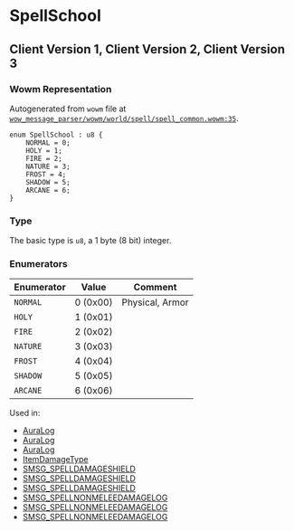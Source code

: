 # SpellSchool

## Client Version 1, Client Version 2, Client Version 3

### Wowm Representation

Autogenerated from `wowm` file at [`wow_message_parser/wowm/world/spell/spell_common.wowm:35`](https://github.com/gtker/wow_messages/tree/main/wow_message_parser/wowm/world/spell/spell_common.wowm#L35).

```rust,ignore
enum SpellSchool : u8 {
    NORMAL = 0;
    HOLY = 1;
    FIRE = 2;
    NATURE = 3;
    FROST = 4;
    SHADOW = 5;
    ARCANE = 6;
}
```
### Type
The basic type is `u8`, a 1 byte (8 bit) integer.
### Enumerators
| Enumerator | Value  | Comment |
| --------- | -------- | ------- |
| `NORMAL` | 0 (0x00) | Physical, Armor |
| `HOLY` | 1 (0x01) |  |
| `FIRE` | 2 (0x02) |  |
| `NATURE` | 3 (0x03) |  |
| `FROST` | 4 (0x04) |  |
| `SHADOW` | 5 (0x05) |  |
| `ARCANE` | 6 (0x06) |  |

Used in:
* [AuraLog](auralog.md)
* [AuraLog](auralog.md)
* [AuraLog](auralog.md)
* [ItemDamageType](itemdamagetype.md)
* [SMSG_SPELLDAMAGESHIELD](smsg_spelldamageshield.md)
* [SMSG_SPELLDAMAGESHIELD](smsg_spelldamageshield.md)
* [SMSG_SPELLDAMAGESHIELD](smsg_spelldamageshield.md)
* [SMSG_SPELLNONMELEEDAMAGELOG](smsg_spellnonmeleedamagelog.md)
* [SMSG_SPELLNONMELEEDAMAGELOG](smsg_spellnonmeleedamagelog.md)
* [SMSG_SPELLNONMELEEDAMAGELOG](smsg_spellnonmeleedamagelog.md)

